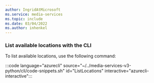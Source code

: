 ```yaml
---
author: IngridAtMicrosoft
ms.service: media-services 
ms.topic: include
ms.date: 03/04/2022
ms.author: inhenkel
---
```


<!-- ### List available locations -->

### List available locations with the CLI

To list available locations, use the following command:

:::code language="azurecli" source="~/../media-services-v3-python/cli/code-snippets.sh" id="ListLocations" interactive="azurecli-interactive":::

